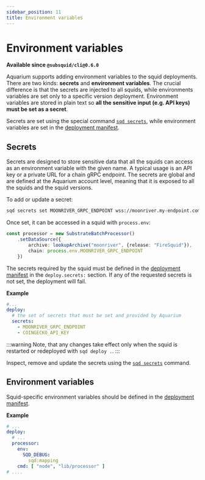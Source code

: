 ```yaml
---
sidebar_position: 11
title: Environment variables
---
```


# Environment variables

**Available since `@subsquid/cli@0.6.0`**

Aquarium supports adding environment variables to the squid deployments. There are two kinds: **secrets** and **environment variables**. The crucial difference is that the secrets are injected to all squids, while environments variables are set only to a specific version deployment. Environment variables are stored in plain text so **all the sensitive input (e.g. API keys) must be set as a secret**.

Secrets are set using the special command [`sqd secrets`](/squid-cli/secrets), while environment variables are set in the [deployment manifest](/deploy-squid/deploy-manifest).

## Secrets 

Secrets are designed to store sensitive data that all the squids can access as an environment variable with the given name. A typical usage is an API key or a private URL for a chain gRPC endpoint. The secrets are global and are defined at the Aquarium account level, meaning that it is exposed to all the squids and the squid versions. 

To add or update a secret:
```bash
sqd secrets set MOONRIVER_GRPC_ENDPOINT wss://moonriver.my-endpoint.com/ws/my-secret-key
```

Once set, it can be accessed in a squid with `process.env`:
```typescript
const processor = new SubstrateBatchProcessor()
    .setDataSource({
        archive: lookupArchive("moonriver", {release: "FireSquid"}),
        chain: process.env.MOONRIVER_GRPC_ENDPOINT
    })
```

The secrets required by the squid must be defined in the [deployment manifest](/deploy-squid/deploy-manifest) in the 
`deploy.secrets:` section. If any of the requested secrets is not set, the deployment will fail.

**Example**

```yaml title="squid.yaml"
#...
deploy:
  # the set of secrets that must be set and provided by Aquarium
  secrets:
    - MOONRIVER_GRPC_ENDPOINT
    - COINGECKO_API_KEY 
```

:::warning
Note, that any changes take effect only when the squid is restarted or redeployed with `sqd deploy .`.
:::

Inspect, remove and update the secrets using the [`sqd secrets`](/squid-cli/secrets) command.

## Environment variables

Squid-specific environment variables should be defined in the [deployment manifest](/deploy-squid/deploy-manifest).

**Example**

```yaml title="squid.yaml"
# ...
deploy:
  # ...
  processor:
    env:
      SQD_DEBUG: 
        sqd:mapping
    cmd: [ "node", "lib/processor" ]
# ....
```



